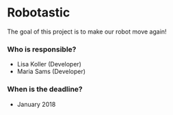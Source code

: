 # Robotastic #

The goal of this project is to make our robot move again!

### Who is responsible? ###

* Lisa Koller (Developer)
* Maria Sams (Developer)

### When is the deadline? ###

* January 2018